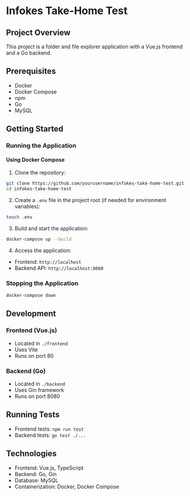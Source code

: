 # Infokes Take-Home Test

## Project Overview
This project is a folder and file explorer application with a Vue.js frontend and a Go backend.

## Prerequisites
- Docker
- Docker Compose
- npm
- Go
- MySQL

## Getting Started

### Running the Application

#### Using Docker Compose

1. Clone the repository:
```bash
git clone https://github.com/yourusername/infokes-take-home-test.git
cd infokes-take-home-test
```

2. Create a `.env` file in the project root (if needed for environment variables):
```bash
touch .env
```

3. Build and start the application:
```bash
docker-compose up --build
```

4. Access the application:
- Frontend: `http://localhost`
- Backend API: `http://localhost:8080`

### Stopping the Application
```bash
docker-compose down
```

## Development

### Frontend (Vue.js)
- Located in `./frontend`
- Uses Vite
- Runs on port 80

### Backend (Go)
- Located in `./backend`
- Uses Gin framework
- Runs on port 8080

## Running Tests
- Frontend tests: `npm run test`
- Backend tests: `go test ./...`

## Technologies
- Frontend: Vue.js, TypeScript
- Backend: Go, Gin
- Database: MySQL
- Containerization: Docker, Docker Compose
